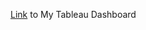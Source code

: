 
[Link](https://public.tableau.com/app/profile/amira.salama/viz/WOW2025W1Canyoureplicatequicktablecalcs/WOW2025W1) to My Tableau Dashboard

